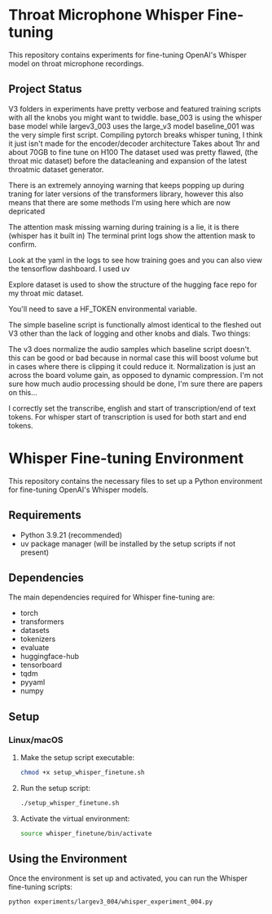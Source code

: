 # Throat Microphone Whisper Fine-tuning

This repository contains experiments for fine-tuning OpenAI's Whisper model on throat microphone recordings.

## Project Status
V3 folders in experiments have pretty verbose and featured training scripts with all the knobs you might want to twiddle. base_003 is using the whisper base model while largev3_003 uses the large_v3 model
baseline_001 was the very simple first script.
Compiling pytorch breaks whisper tuning, I think it just isn't made for the encoder/decoder architecture
Takes about 1hr and about 70GB to fine tune on H100 
The dataset used was pretty flawed, (the throat mic dataset) before the datacleaning and expansion of the latest throatmic dataset generator.

There is an extremely annoying warning that keeps popping up during traning for later versions of the transformers library, however this also means that there are some methods I'm using here which are now depricated

The attention mask missing warning during training is a lie, it is there (whisper has it built in) The terminal print logs show the attention mask to confirm.

Look at the yaml in the logs to see how training goes and you can also view the tensorflow dashboard.
I used uv 

Explore dataset is used to show the structure of the hugging face repo for my throat mic dataset. 

You'll need to save a HF_TOKEN environmental variable.

The simple baseline script is functionally almost identical to the fleshed out V3 other than the lack of logging and other knobs and dials. Two things:

The v3 does normalize the audio samples which baseline script doesn't. this can be good or bad because in normal case this will boost volume but in cases where there is clipping it could reduce it. Normalization is just an across the board volume gain, as opposed to dynamic compression. I'm not sure how much audio processing should be done, I'm sure there are papers on this...

I correctly set the transcribe, english and start of transcription/end of text tokens. For whisper start of transcription is used for both start and end tokens.

# Whisper Fine-tuning Environment

This repository contains the necessary files to set up a Python environment for fine-tuning OpenAI's Whisper models.

## Requirements

- Python 3.9.21 (recommended)
- uv package manager (will be installed by the setup scripts if not present)

## Dependencies

The main dependencies required for Whisper fine-tuning are:

- torch
- transformers
- datasets
- tokenizers
- evaluate
- huggingface-hub
- tensorboard
- tqdm
- pyyaml
- numpy

## Setup

### Linux/macOS

1. Make the setup script executable:
   ```bash
   chmod +x setup_whisper_finetune.sh
   ```

2. Run the setup script:
   ```bash
   ./setup_whisper_finetune.sh
   ```

3. Activate the virtual environment:
   ```bash
   source whisper_finetune/bin/activate
   ```


## Using the Environment

Once the environment is set up and activated, you can run the Whisper fine-tuning scripts:

```bash
python experiments/largev3_004/whisper_experiment_004.py
``` 